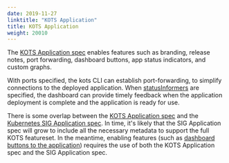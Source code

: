 ```yaml
---
date: 2019-11-27
linktitle: "KOTS Application"
title: KOTS Application
weight: 20010
---
```


The [KOTS Application spec](/v1beta1/application/) enables features such as branding, release notes, port forwarding, dashboard buttons, app status indicators, and custom graphs.

With ports specified, the kots CLI can establish port-forwarding, to simplify connections to the deployed application.  When [statusInformers](/vendor/dashboard/application-status/#kots-application-spec) are specified, the dashboard can provide timely feedback when the application deployment is complete and the application is ready for use.

There is some overlap between the [KOTS Application spec](/v1beta1/application/) and the [Kubernetes SIG Application spec](https://github.com/kubernetes-sigs/application#application-objects).  In time, it's likely that the SIG Application spec will grow to include all the necessary metadata to support the full KOTS featureset.  In the meantime, enabling features (such as [dashboard buttons to the application](/vendor/dashboard/open-buttons/)) requires the use of both the KOTS Application spec and the SIG Application spec.